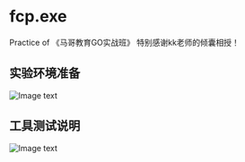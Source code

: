 # fcp.exe
Practice of 《马哥教育GO实战班》
特别感谢kk老师的倾囊相授！

## 实验环境准备
![Image text](https://raw.githubusercontent.com/htgolang/htgolang-202003/master/homework/day05-20200510/GO2021_%E7%87%95%E9%91%AB/homework0510_cp/images/enviroment.jpg)

## 工具测试说明
![Image text](https://raw.githubusercontent.com/htgolang/htgolang-202003/master/homework/day05-20200510/GO2021_%E7%87%95%E9%91%AB/homework0510_cp/images/test.jpg)


